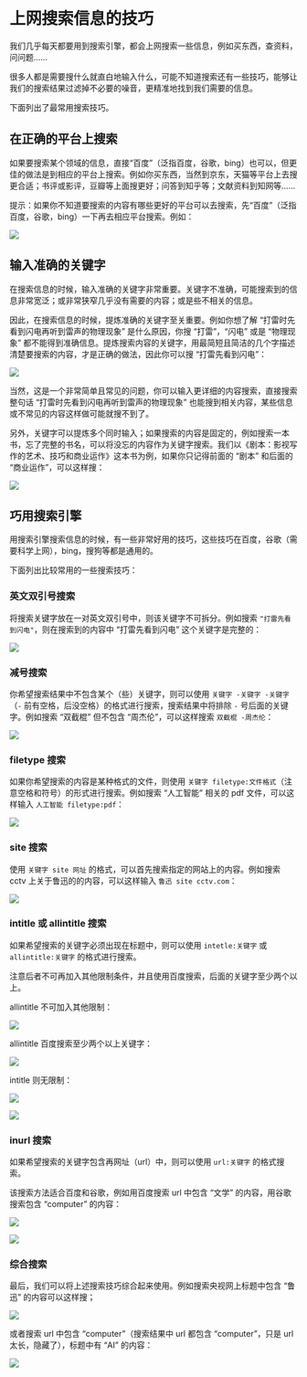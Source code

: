 # 上网搜索信息的技巧

我们几乎每天都要用到搜索引擎，都会上网搜索一些信息，例如买东西，查资料，问问题……

很多人都是需要搜什么就直白地输入什么，可能不知道搜索还有一些技巧，能够让我们的搜索结果过滤掉不必要的噪音，更精准地找到我们需要的信息。

下面列出了最常用搜索技巧。

## 在正确的平台上搜索

如果要搜索某个领域的信息，直接“百度”（泛指百度，谷歌，bing）也可以，但更佳的做法是到相应的平台上搜索。例如你买东西，当然到京东，天猫等平台上去搜更合适；书评或影评，豆瓣等上面搜更好；问答到知乎等；文献资料到知网等…… 

提示：如果你不知道要搜索的内容有哪些更好的平台可以去搜索，先“百度”（泛指百度，谷歌，bing）一下再去相应平台搜索。例如：

![](imgs/20211029092923.png)

## 输入准确的关键字

在搜索信息的时候，输入准确的关键字非常重要。关键字不准确，可能搜索到的信息非常宽泛；或非常狭窄几乎没有需要的内容；或是些不相关的信息。

因此，在搜索信息的时候，提炼准确的关键字至关重要。例如你想了解 “打雷时先看到闪电再听到雷声的物理现象” 是什么原因，你搜 “打雷”，“闪电” 或是 “物理现象” 都不能得到准确信息。提炼搜索内容的关键字，用最简短且简洁的几个字描述清楚要搜索的内容，才是正确的做法，因此你可以搜 “打雷先看到闪电”：

![](imgs/20211029095341.png)

当然，这是一个非常简单且常见的问题，你可以输入更详细的内容搜索，直接搜索整句话 “打雷时先看到闪电再听到雷声的物理现象” 也能搜到相关内容，某些信息或不常见的内容这样做可能就搜不到了。

另外，关键字可以提炼多个同时输入；如果搜索的内容是固定的，例如搜索一本书，忘了完整的书名，可以将没忘的内容作为关键字搜索。我们以《剧本：影视写作的艺术、技巧和商业运作》这本书为例，如果你只记得前面的 “剧本” 和后面的 “商业运作”，可以这样搜：

![](imgs/20211029113510.png)

## 巧用搜索引擎

用搜索引擎搜索信息的时候，有一些非常好用的技巧，这些技巧在百度，谷歌（需要科学上网），bing，搜狗等都是通用的。

下面列出比较常用的一些搜索技巧：

### 英文双引号搜索

将搜索关键字放在一对英文双引号中，则该关键字不可拆分。例如搜索 `"打雷先看到闪电"`，则在搜索到的内容中 “打雷先看到闪电” 这个关键字是完整的：

![](imgs/20211029102250.png)

### 减号搜索

你希望搜索结果中不包含某个（些）关键字，则可以使用 `关键字 -关键字 -关键字`（`-` 前有空格，后没空格）的格式进行搜索，搜索结果中将排除 `-` 号后面的关键字。例如搜索 “双截棍” 但不包含 “周杰伦”，可以这样搜索 `双截棍 -周杰伦`：

![](imgs/20211030105345.png)

### filetype 搜索

如果你希望搜索的内容是某种格式的文件，则使用 `关键字 filetype:文件格式`（注意空格和符号）的形式进行搜索。例如搜索 “人工智能” 相关的 pdf 文件，可以这样输入 `人工智能 filetype:pdf`：

![](imgs/20211029122349.png)

### site 搜索

使用 `关键字 site 网址` 的格式，可以首先搜索指定的网站上的内容。例如搜索 cctv 上关于鲁迅的的内容，可以这样输入 `鲁迅 site cctv.com`：

![](imgs/20211029184040.png)

### intitle 或 allintitle 搜索

如果希望搜索的关键字必须出现在标题中，则可以使用 `intetle:关键字` 或 `allintitle:关键字` 的格式进行搜索。

注意后者不可再加入其他限制条件，并且使用百度搜索，后面的关键字至少两个以上。

allintitle 不可加入其他限制：

![](imgs/20211030115548.png)

allintitle 百度搜索至少两个以上关键字：

![](imgs/20211030115705.png)

intitle 则无限制：

![](imgs/20211030115834.png)

![](imgs/20211030115915.png)

### inurl 搜索

如果希望搜索的关键字包含再网址（url）中，则可以使用 `url:关键字` 的格式搜索。

该搜索方法适合百度和谷歌，例如用百度搜索 url 中包含 “文学” 的内容，用谷歌搜索包含 “computer” 的内容：

![](imgs/20211030122950.png)

![](imgs/20211030123048.png)

### 综合搜索

最后，我们可以将上述搜索技巧综合起来使用。例如搜索央视网上标题中包含 “鲁迅” 的内容可以这样搜；

![](imgs/20211030130320.png)

或者搜索 url 中包含 “computer”（搜索结果中 url 都包含 “computer”，只是 url 太长，隐藏了），标题中有 “AI” 的内容：

![](imgs/20211030130712.png)

